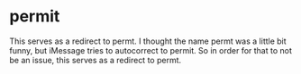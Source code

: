 # permit
This serves as a redirect to permt. I thought the name permt was a little bit funny, but iMessage tries to autocorrect to permit. So in order for that to not be an issue, this serves as a redirect to permt.
